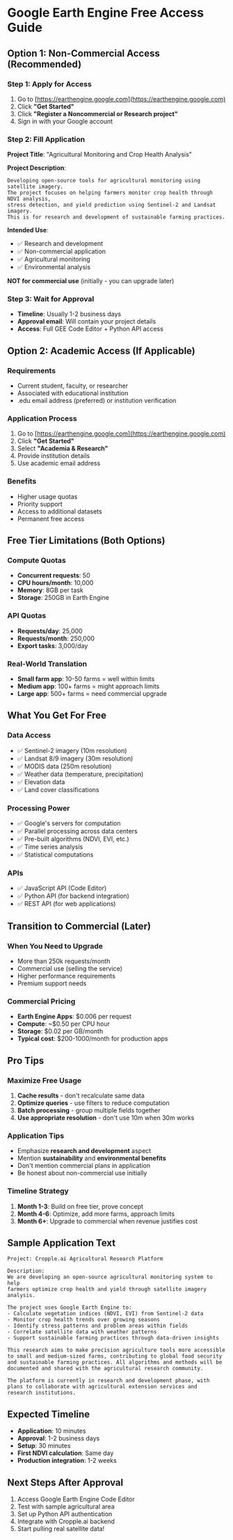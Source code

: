 # Google Earth Engine Free Access Guide

## Option 1: Non-Commercial Access (Recommended)

### Step 1: Apply for Access
1. Go to [https://earthengine.google.com](https://earthengine.google.com)
2. Click **"Get Started"**
3. Click **"Register a Noncommercial or Research project"**
4. Sign in with your Google account

### Step 2: Fill Application
**Project Title**: "Agricultural Monitoring and Crop Health Analysis"

**Project Description**: 
```
Developing open-source tools for agricultural monitoring using satellite imagery. 
The project focuses on helping farmers monitor crop health through NDVI analysis, 
stress detection, and yield prediction using Sentinel-2 and Landsat imagery. 
This is for research and development of sustainable farming practices.
```

**Intended Use**:
- ✅ Research and development
- ✅ Non-commercial application
- ✅ Agricultural monitoring
- ✅ Environmental analysis

**NOT for commercial use** (initially - you can upgrade later)

### Step 3: Wait for Approval
- **Timeline**: Usually 1-2 business days
- **Approval email**: Will contain your project details
- **Access**: Full GEE Code Editor + Python API access

## Option 2: Academic Access (If Applicable)

### Requirements
- Current student, faculty, or researcher
- Associated with educational institution  
- .edu email address (preferred) or institution verification

### Application Process
1. Go to [https://earthengine.google.com](https://earthengine.google.com)
2. Click **"Get Started"**
3. Select **"Academia & Research"**
4. Provide institution details
5. Use academic email address

### Benefits
- Higher usage quotas
- Priority support
- Access to additional datasets
- Permanent free access

## Free Tier Limitations (Both Options)

### Compute Quotas
- **Concurrent requests**: 50
- **CPU hours/month**: 10,000
- **Memory**: 8GB per task
- **Storage**: 250GB in Earth Engine

### API Quotas  
- **Requests/day**: 25,000
- **Requests/month**: 250,000
- **Export tasks**: 3,000/day

### Real-World Translation
- **Small farm app**: 10-50 farms = well within limits
- **Medium app**: 100+ farms = might approach limits
- **Large app**: 500+ farms = need commercial upgrade

## What You Get For Free

### Data Access
- ✅ Sentinel-2 imagery (10m resolution)
- ✅ Landsat 8/9 imagery (30m resolution)
- ✅ MODIS data (250m resolution)
- ✅ Weather data (temperature, precipitation)
- ✅ Elevation data
- ✅ Land cover classifications

### Processing Power
- ✅ Google's servers for computation
- ✅ Parallel processing across data centers
- ✅ Pre-built algorithms (NDVI, EVI, etc.)
- ✅ Time series analysis
- ✅ Statistical computations

### APIs
- ✅ JavaScript API (Code Editor)
- ✅ Python API (for backend integration)
- ✅ REST API (for web applications)

## Transition to Commercial (Later)

### When You Need to Upgrade
- More than 250k requests/month
- Commercial use (selling the service)
- Higher performance requirements
- Premium support needs

### Commercial Pricing
- **Earth Engine Apps**: $0.006 per request
- **Compute**: ~$0.50 per CPU hour
- **Storage**: $0.02 per GB/month
- **Typical cost**: $200-1000/month for production apps

## Pro Tips

### Maximize Free Usage
1. **Cache results** - don't recalculate same data
2. **Optimize queries** - use filters to reduce computation
3. **Batch processing** - group multiple fields together
4. **Use appropriate resolution** - don't use 10m when 30m works

### Application Tips
- Emphasize **research and development** aspect
- Mention **sustainability** and **environmental benefits**
- Don't mention commercial plans in application
- Be honest about non-commercial use initially

### Timeline Strategy
1. **Month 1-3**: Build on free tier, prove concept
2. **Month 4-6**: Optimize, add more farms, approach limits  
3. **Month 6+**: Upgrade to commercial when revenue justifies cost

## Sample Application Text

```
Project: Cropple.ai Agricultural Research Platform

Description: 
We are developing an open-source agricultural monitoring system to help 
farmers optimize crop health and yield through satellite imagery analysis. 

The project uses Google Earth Engine to:
- Calculate vegetation indices (NDVI, EVI) from Sentinel-2 data
- Monitor crop health trends over growing seasons
- Identify stress patterns and problem areas within fields
- Correlate satellite data with weather patterns
- Support sustainable farming practices through data-driven insights

This research aims to make precision agriculture tools more accessible 
to small and medium-sized farms, contributing to global food security 
and sustainable farming practices. All algorithms and methods will be 
documented and shared with the agricultural research community.

The platform is currently in research and development phase, with 
plans to collaborate with agricultural extension services and 
research institutions.
```

## Expected Timeline
- **Application**: 10 minutes
- **Approval**: 1-2 business days  
- **Setup**: 30 minutes
- **First NDVI calculation**: Same day
- **Production integration**: 1-2 weeks

## Next Steps After Approval
1. Access Google Earth Engine Code Editor
2. Test with sample agricultural area
3. Set up Python API authentication  
4. Integrate with Cropple.ai backend
5. Start pulling real satellite data!